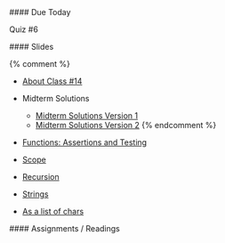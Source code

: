 <article class="due" markdown="block">
#### Due Today

Quiz #6

<!--
* Homework
-->

</article>

<article class="slides" markdown="block">
#### Slides


{% comment %}
* [About Class #14](classes/14/meta.html)
* Midterm Solutions
    * [Midterm Solutions Version 1](resources/handouts/midterm_1/midterm_1_section_008_v1_cactus_solutions.pdf)
    * [Midterm Solutions Version 2](resources/handouts/midterm_1/midterm_1_section_008_v2_evergreen_solutions.pdf)
{% endcomment %}

* [Functions: Assertions and Testing](classes/13/functions_assertions_testing.html)
* [Scope](classes/13/scope.html)
* [Recursion](classes/13/recursion.html)
* [Strings](classes/13/strings.html)
* [As a list of chars](classes/13/strings_as_list.html)

<!--
* [Objects and Methods](classes/14/objects_and_methods.html)
* [Slides](classes/01/intro.html)
-->

</article>

<article class="assignments" markdown="block">
#### Assignments / Readings		

<!--
Readings

* Read {{ site.bookq }} - Chapter 1

Assignments 

1. [questions.py](homework/hw01/questions.py) - 9 points
-->
</article>
<!--
<a name="class14"></a>



* [Loops Recap](classes/14/loops.html)
* [Turtle Review](classes/14/turtle_review.html)
* [Returning Values](classes/14/returning_values.html)


### Readings

__{{site.bookq}}__

* Chapter 5 on Value Returning Functions

__{{site.bookt}}__

* [THINKSCI - Chapter 6](http://openbookproject.net/thinkcs/python/english3e/fruitful_functions.html) (Fruitful Functions)

<a name="homework6"></a>

### Homework #6

* Due __March 27th__ at 11PM (no grace period)
* Submit all files via __NYU Classes__ 
* [Contact me](index.html#contact-info) if you're having trouble submitting your homework
* Here's [the policy on late homework](index.html#homework)

1. [questions_ch_5.py](homework/hw06/questions_ch_5.py)
2. [practice.py](homework/hw06/practice.py)
3. [analyze_numbers.py](homework/hw06/analyze_numbers.py)
4. [clicky.py](homework/hw06/clicky.py)
5. [past.py](homework/hw06/past.py)
-->
